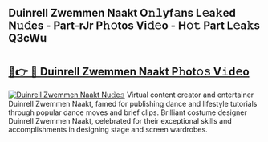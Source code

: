 ## Duinrell Zwemmen Naakt O𝚗𝚕yf𝚊ns L𝚎a𝚔ed N𝚞𝚍es - Part-rJr P𝚑𝚘tos Vi𝚍𝚎o - H𝚘𝚝 Part L𝚎a𝚔s Q3cWu

# <h2><a href="http://kf7lb2.oniu.top/?m=Duinrell+Zwemmen+Naakt">🔗👉 🔴 Duinrell Zwemmen Naakt P𝚑ot𝚘𝚜 V𝚒d𝚎o</a></h2>

[![Duinrell Zwemmen Naakt Nu𝚍e𝚜](https://i.imgur.com/0qMVB7G.gif)](http://kf7lb2.oniu.top/?m=Duinrell+Zwemmen+Naakt)
Virtual content creator and entertainer Duinrell Zwemmen Naakt, famed for publishing dance and lifestyle tutorials through popular dance moves and brief clips. Brilliant costume designer Duinrell Zwemmen Naakt, celebrated for their exceptional skills and accomplishments in designing stage and screen wardrobes.  

